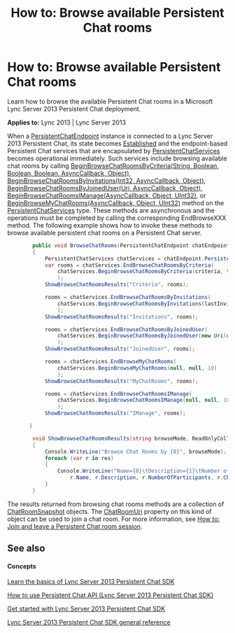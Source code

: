 ﻿---
title: 'How to: Browse available Persistent Chat rooms'
TOCTitle: 'How to: Browse available Persistent Chat rooms'
ms:assetid: 3b664f00-56bb-46b3-b39d-54cdf3617ba9
ms:mtpsurl: https://msdn.microsoft.com/en-us/library/Dn465907(v=office.15)
ms:contentKeyID: 57101413
ms.date: 07/24/2014
mtps_version: v=office.15
dev_langs:
- csharp
---

# How to: Browse available Persistent Chat rooms

Learn how to browse the available Persistent Chat rooms in a Microsoft Lync Server 2013 Persistent Chat deployment.


**Applies to:** Lync 2013 | Lync Server 2013

When a [PersistentChatEndpoint](https://msdn.microsoft.com/en-us/library/jj267567\(v=office.15\)) instance is connected to a Lync Server 2013 Persistent Chat, its state becomes [Established](https://msdn.microsoft.com/en-us/library/jj267239\(v=office.15\)) and the endpoint-based Persistent Chat services that are encapsulated by [PersistentChatServices](https://msdn.microsoft.com/en-us/library/jj266890\(v=office.15\)) becomes operational immediately. Such services include browsing available chat rooms by calling [BeginBrowseChatRoomsByCriteria(String, Boolean, Boolean, Boolean, AsyncCallback, Object)](https://msdn.microsoft.com/en-us/library/jj267603\(v=office.15\)), [BeginBrowseChatRoomsByInvitations(Int32, AsyncCallback, Object)](https://msdn.microsoft.com/en-us/library/jj267594\(v=office.15\)), [BeginBrowseChatRoomsByJoinedUser(Uri, AsyncCallback, Object)](https://msdn.microsoft.com/en-us/library/jj266317\(v=office.15\)), [BeginBrowseChatRoomsIManage(AsyncCallback, Object, UInt32)](https://msdn.microsoft.com/en-us/library/jj266916\(v=office.15\)), or [BeginBrowseMyChatRooms(AsyncCallback, Object, UInt32)](https://msdn.microsoft.com/en-us/library/jj267602\(v=office.15\)) method on the [PersistentChatServices](https://msdn.microsoft.com/en-us/library/jj266890\(v=office.15\)) type. These methods are asynchronous and the operations must be completed by calling the corresponding EndBrowseXXX method. The following example shows how to invoke these methods to browse available persistent chat rooms on a Persistent Chat server.

```csharp
        public void BrowseChatRooms(PersistentChatEndpoint chatEndpoint, string criteria, ref int lastInviteId, string userSipUri)
        {
            PersistentChatServices chatServices = chatEndpoint.PersistentChatServices;
            var rooms = chatServices.EndBrowseChatRoomsByCriteria(
                chatServices.BeginBrowseChatRoomsByCriteria(criteria, true, false, false, null, null)
                );
            ShowBrowseChatRoomsResults("Criteria", rooms);

            rooms = chatServices.EndBrowseChatRoomsByInvitations(
                chatServices.BeginBrowseChatRoomsByInvitations(lastInviteId, null, null), out lastInviteId
                );
            ShowBrowseChatRoomsResults("Invitations", rooms);

            rooms = chatServices.EndBrowseChatRoomsByJoinedUser(
                chatServices.BeginBrowseChatRoomsByJoinedUser(new Uri(userSipUri), null, null)
                );
            ShowBrowseChatRoomsResults("JoinedUser", rooms);

            rooms = chatServices.EndBrowseMyChatRooms(
                chatServices.BeginBrowseMyChatRooms(null, null, 10)
                );
            ShowBrowseChatRoomsResults("MyChatRooms", rooms);

            rooms = chatServices.EndBrowseChatRoomsIManage(
                chatServices.BeginBrowseChatRoomsIManage(null, null, 10)
                );
            ShowBrowseChatRoomsResults("IManage", rooms);

       }

        void ShowBrowseChatRoomsResults(string browseMode, ReadOnlyCollection<ChatRoomSnapshot> res)
        {
            Console.WriteLine("Browse Chat Rooms by {0}", browseMode);
            foreach (var r in res)
            {
                Console.WriteLine("Name={0}\tDescription={1}\tNumber of participants={2}\tChatRoomUri={3}",
                    r.Name, r.Description, r.NumberOfParticipants, r.ChatRoomUri.ToString());
            }
        }
```

The results returned from browsing chat rooms methods are a collection of [ChatRoomSnapshot](https://msdn.microsoft.com/en-us/library/jj267241\(v=office.15\)) objects. The [ChatRoomUri](https://msdn.microsoft.com/en-us/library/jj266377\(v=office.15\)) property on this kind of object can be used to join a chat room. For more information, see [How to: Join and leave a Persistent Chat room session](how-to-join-and-leave-a-persistent-chat-room-session.md).

## See also

#### Concepts

[Learn the basics of Lync Server 2013 Persistent Chat SDK](learn-the-basics-of-lync-server-2013-persistent-chat-sdk.md)

[How to use Persistent Chat API (Lync Server 2013 Persistent Chat SDK)](how-to-use-persistent-chat-api-lync-server-2013-persistent-chat-sdk.md)

[Get started with Lync Server 2013 Persistent Chat SDK](get-started-with-lync-server-2013-persistent-chat-sdk.md)

[Lync Server 2013 Persistent Chat SDK general reference](lync-server-2013-persistent-chat-sdk-general-reference.md)


